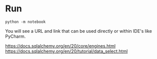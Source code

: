 # Run

`
python -m notebook
`

You will see a URL and link that can be used directly or within IDE's like
PyCharm.

https://docs.sqlalchemy.org/en/20/core/engines.html
https://docs.sqlalchemy.org/en/20/tutorial/data_select.html


